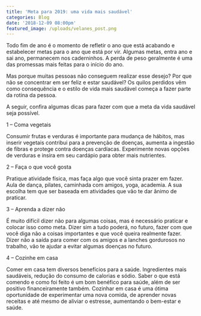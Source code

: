 ```yaml
---
title: 'Meta para 2019: uma vida mais saudável'
categories: Blog
date: '2018-12-09 08:00pm'
featured_image: /uploads/velanes_post.png
---
```

Todo fim de ano é o momento de refletir o ano que está acabando e estabelecer metas para o ano que está por vir. Algumas metas, entra ano e sai ano, permanecem nos caderninhos. A perda de peso geralmente é uma das promessas mais feitas para o início do ano.

Mas porque muitas pessoas não conseguem realizar esse desejo? Por que não se concentrar em ser feliz e estar saudável? Os quilos perdidos vêm como consequência e o estilo de vida mais saudável começa a fazer parte da rotina da pessoa.

A seguir, confira algumas dicas para fazer com que a meta da vida saudável seja possível.

1 – Coma vegetais

Consumir frutas e verduras é importante para mudança de hábitos, mas inserir vegetais contribui para a prevenção de doenças, aumenta a ingestão de fibras e protege contra doenças cardíacas. Experimente novas opções de verduras e insira em seu cardápio para obter mais nutrientes.

2 – Faça o que você gosta

Pratique atividade física, mas faça algo que você sinta prazer em fazer. Aula de dança, pilates, caminhada com amigos, yoga, academia. A sua escolha tem que ser baseada em atividades que vão te dar ânimo de praticar.

3 – Aprenda a dizer não

É muito difícil dizer não para algumas coisas, mas é necessário praticar e colocar isso como meta. Dizer sim a tudo poderá, no futuro, fazer com que você diga não a coisas importantes e que você queira realmente fazer. Dizer não a saída para comer com os amigos e a lanches gordurosos no trabalho, vão te ajudar a evitar algumas doenças no futuro.

4 – Cozinhe em casa

Comer em casa tem diversos benefícios para a saúde. Ingredientes mais saudáveis, redução do consumo de calorias e sódio. Saber o que está comendo e como foi feito é um bom benéfico para saúde, além de ser positivo financeiramente também. Cozinhar em casa é uma ótima oportunidade de experimentar uma nova comida, de aprender novas receitas e até mesmo de aliviar o estresse, aumentando o bem-estar e saúde.
